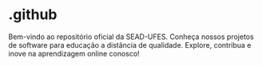 # .github
Bem-vindo ao repositório oficial da SEAD-UFES. Conheça nossos projetos de software para educação a distância de qualidade. Explore, contribua e inove na aprendizagem online conosco!
